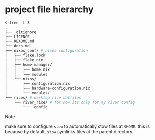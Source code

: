 # project file hierarchy
```sh
$ tree -L 3
.
├── .gitignore
├── LICENCE
├── README.md
├── docs.md
├── nixos_conf/ # nixos configuration
│   ├── flake.lock
│   ├── flake.nix
│   ├── home-manager/
│   │   ├── home.nix
│   │   └── modules
│   └── nixos/
│       ├── configuration.nix
│       ├── hardware-configuration.nix
│       └── modules/
└── rices/ # desktop rice dotfiles
    └── river_rice/ # for now its only for my river config
        └── .config
```

>[!NOTE]
> 
> make sure to configure `stow` to  automatically stow files at `$HOME`.
> this is because by default, `stow` symlinks files at the parent directory.
